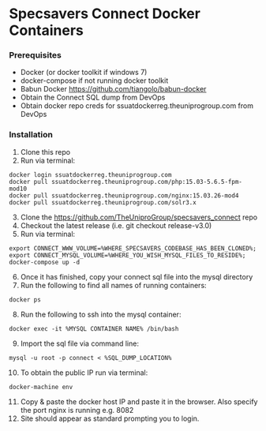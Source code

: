 # Specsavers Connect Docker Containers

### Prerequisites

* Docker (or docker toolkit if windows 7)
* docker-compose if not running docker toolkit 
* Babun Docker https://github.com/tiangolo/babun-docker
* Obtain the Connect SQL dump from DevOps
* Obtain docker repo creds for ssuatdockerreg.theuniprogroup.com from DevOps

### Installation

1. Clone this repo
2. Run via terminal:

```
docker login ssuatdockerreg.theuniprogroup.com
docker pull ssuatdockerreg.theuniprogroup.com/php:15.03-5.6.5-fpm-mod10
docker pull ssuatdockerreg.theuniprogroup.com/nginx:15.03.26-mod4
docker pull ssuatdockerreg.theuniprogroup.com/solr3.x
```

3. Clone the https://github.com/TheUniproGroup/specsavers_connect repo
4. Checkout the latest release (i.e. git checkout release-v3.0)
5. Run via terminal: 

```
export CONNECT_WWW_VOLUME=%WHERE_SPECSAVERS_CODEBASE_HAS_BEEN_CLONED%; export CONNECT_MYSQL_VOLUME=%WHERE_YOU_WISH_MYSQL_FILES_TO_RESIDE%; docker-compose up -d
```

6. Once it has finished, copy your connect sql file into the mysql directory
7. Run the following to find all names of running containers: 

```
docker ps
```

8. Run the following to ssh into the mysql container:

```
docker exec -it %MYSQL CONTAINER NAME% /bin/bash
```

9. Import the sql file via command line:

```
mysql -u root -p connect < %SQL_DUMP_LOCATION%
```

10. To obtain the public IP run via terminal:

```
docker-machine env
```

11. Copy & paste the docker host IP and paste it in the browser. Also specify the port nginx is running e.g. 8082
12. Site should appear as standard prompting you to login.
